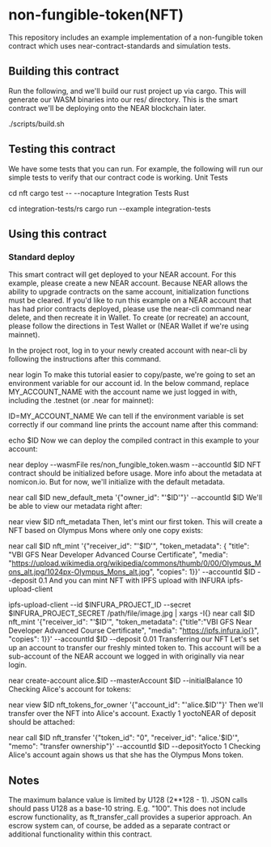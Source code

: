 # non-fungible-token(NFT)
This repository includes an example implementation of a non-fungible token contract which uses near-contract-standards and simulation tests.
## Building this contract
Run the following, and we'll build our rust project up via cargo. This will generate our WASM binaries into our res/ directory. This is the smart contract we'll be deploying onto the NEAR blockchain later.

./scripts/build.sh

## Testing this contract
We have some tests that you can run. For example, the following will run our simple tests to verify that our contract code is working.
Unit Tests

cd nft
cargo test -- --nocapture
Integration Tests Rust

cd integration-tests/rs
cargo run --example integration-tests
## Using this contract
 ### Standard deploy
This smart contract will get deployed to your NEAR account. For this example, please create a new NEAR account. Because NEAR allows the ability to upgrade contracts on the same account, initialization functions must be cleared. If you'd like to run this example on a NEAR account that has had prior contracts deployed, please use the near-cli command near delete, and then recreate it in Wallet. To create (or recreate) an account, please follow the directions in Test Wallet or (NEAR Wallet if we're using mainnet).

In the project root, log in to your newly created account with near-cli by following the instructions after this command.

near login
To make this tutorial easier to copy/paste, we're going to set an environment variable for our account id. In the below command, replace MY_ACCOUNT_NAME with the account name we just logged in with, including the .testnet (or .near for mainnet):

ID=MY_ACCOUNT_NAME
We can tell if the environment variable is set correctly if our command line prints the account name after this command:

echo $ID
Now we can deploy the compiled contract in this example to your account:

near deploy --wasmFile res/non_fungible_token.wasm --accountId $ID
NFT contract should be initialized before usage. More info about the metadata at nomicon.io. But for now, we'll initialize with the default metadata.

near call $ID new_default_meta '{"owner_id": "'$ID'"}' --accountId $ID
We'll be able to view our metadata right after:

near view $ID nft_metadata
Then, let's mint our first token. This will create a NFT based on Olympus Mons where only one copy exists:

near call $ID nft_mint '{"receiver_id": "'$ID'", "token_metadata": { "title": "VBI GFS Near Developer Advanced Course Certificate", "media": "https://upload.wikimedia.org/wikipedia/commons/thumb/0/00/Olympus_Mons_alt.jpg/1024px-Olympus_Mons_alt.jpg", "copies": 1}}' --accountId $ID --deposit 0.1
And you can mint NFT with IPFS upload with INFURA ipfs-upload-client

ipfs-upload-client --id $INFURA_PROJECT_ID --secret $INFURA_PROJECT_SECRET /path/file/image.jpg | xargs -I{} near call $ID nft_mint '{"receiver_id": "'$ID'", "token_metadata": {"title":"VBI GFS Near Developer Advanced Course Certificate", "media": "https://ipfs.infura.io{}", "copies": 1}}' --accountId $ID --deposit 0.01
Transferring our NFT
Let's set up an account to transfer our freshly minted token to. This account will be a sub-account of the NEAR account we logged in with originally via near login.

near create-account alice.$ID --masterAccount $ID --initialBalance 10
Checking Alice's account for tokens:

near view $ID nft_tokens_for_owner '{"account_id": "'alice.$ID'"}'
Then we'll transfer over the NFT into Alice's account. Exactly 1 yoctoNEAR of deposit should be attached:

near call $ID nft_transfer '{"token_id": "0", "receiver_id": "alice.'$ID'", "memo": "transfer ownership"}' --accountId $ID --depositYocto 1
Checking Alice's account again shows us that she has the Olympus Mons token.
## Notes
The maximum balance value is limited by U128 (2**128 - 1).
JSON calls should pass U128 as a base-10 string. E.g. "100".
This does not include escrow functionality, as ft_transfer_call provides a superior approach. An escrow system can, of course, be added as a separate contract or additional functionality within this contract.
